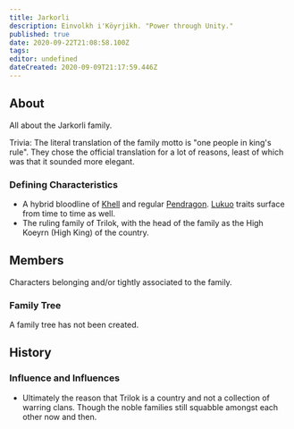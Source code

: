```yaml
---
title: Jarkorli
description: Einvolkh i'Köyrjikh. "Power through Unity."
published: true
date: 2020-09-22T21:08:58.100Z
tags: 
editor: undefined
dateCreated: 2020-09-09T21:17:59.446Z
---
```


## About

All about the Jarkorli family.

Trivia: The literal translation of the family motto is "one people in king's rule". They chose the official translation for a lot of reasons, least of which was that it sounded more elegant.

### Defining Characteristics

- A hybrid bloodline of [Khell](/species/khell "wikilink") and regular [Pendragon](/species/pendragon "wikilink"). [Lukuo](/species/lukuo "wikilink") traits surface from time to time as well.
- The ruling family of Trilok, with the head of the family as the High Koeyrn (High King) of the country.

## Members

Characters belonging and/or tightly associated to the family.

### Family Tree

A family tree has not been created.

## History

### Influence and Influences

- Ultimately the reason that Trilok is a country and not a collection of warring clans. Though the noble families still squabble amongst each other now and then.
